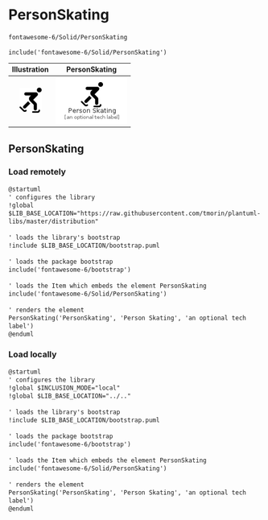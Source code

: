 # PersonSkating


```text
fontawesome-6/Solid/PersonSkating
```

```text
include('fontawesome-6/Solid/PersonSkating')
```



| Illustration | PersonSkating |
| :---: | :---: |
| ![illustration for Illustration](../../fontawesome-6/Solid/PersonSkating.png) | ![illustration for PersonSkating](../../fontawesome-6/Solid/PersonSkating.Local.png) |




## PersonSkating

### Load remotely
```plantuml
@startuml
' configures the library
!global $LIB_BASE_LOCATION="https://raw.githubusercontent.com/tmorin/plantuml-libs/master/distribution"

' loads the library's bootstrap
!include $LIB_BASE_LOCATION/bootstrap.puml

' loads the package bootstrap
include('fontawesome-6/bootstrap')

' loads the Item which embeds the element PersonSkating
include('fontawesome-6/Solid/PersonSkating')

' renders the element
PersonSkating('PersonSkating', 'Person Skating', 'an optional tech label')
@enduml
```

### Load locally
```plantuml
@startuml
' configures the library
!global $INCLUSION_MODE="local"
!global $LIB_BASE_LOCATION="../.."

' loads the library's bootstrap
!include $LIB_BASE_LOCATION/bootstrap.puml

' loads the package bootstrap
include('fontawesome-6/bootstrap')

' loads the Item which embeds the element PersonSkating
include('fontawesome-6/Solid/PersonSkating')

' renders the element
PersonSkating('PersonSkating', 'Person Skating', 'an optional tech label')
@enduml
```

